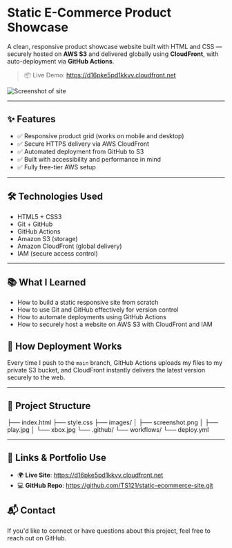 # Static E-Commerce Product Showcase

A clean, responsive product showcase website built with HTML and CSS — securely hosted on **AWS S3** and delivered globally using **CloudFront**, with auto-deployment via **GitHub Actions**.

> 📦 Live Demo: https://d16pke5pd1kkvv.cloudfront.net

![Screenshot of site](images/screenshot.png)

---

## ✨ Features

- ✅ Responsive product grid (works on mobile and desktop)
- ✅ Secure HTTPS delivery via AWS CloudFront
- ✅ Automated deployment from GitHub to S3
- ✅ Built with accessibility and performance in mind
- ✅ Fully free-tier AWS setup

---

## 🛠️ Technologies Used

- HTML5 + CSS3
- Git + GitHub
- GitHub Actions
- Amazon S3 (storage)
- Amazon CloudFront (global delivery)
- IAM (secure access control)

---

## 📚 What I Learned

- How to build a static responsive site from scratch
- How to use Git and GitHub effectively for version control
- How to automate deployments using GitHub Actions
- How to securely host a website on AWS S3 with CloudFront and IAM

## 🚀 How Deployment Works

Every time I push to the `main` branch, GitHub Actions uploads my files to my private S3 bucket, and CloudFront instantly delivers the latest version securely to the web.

---

## 📁 Project Structure
├── index.html
├── style.css
├── images/
│   ├── screenshot.png
│   ├── play.jpg
│   └── xbox.jpg
└── .github/
    └── workflows/
        └── deploy.yml

---


## 🔗 Links & Portfolio Use

- 🌍 **Live Site**: https://d16pke5pd1kkvv.cloudfront.net
- 💻 **GitHub Repo**: https://github.com/TS121/static-ecommerce-site.git


## 📬 Contact

If you'd like to connect or have questions about this project, feel free to reach out on GitHub.